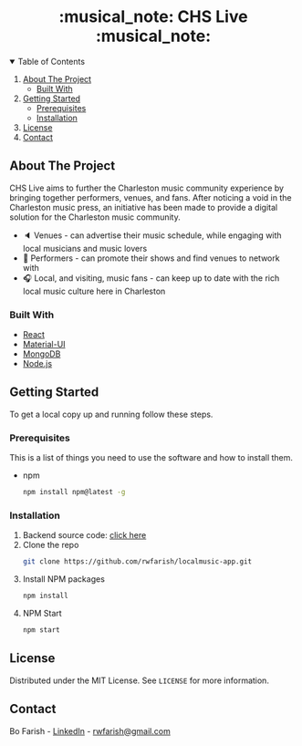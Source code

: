 <h1 align="center">:musical_note: CHS Live :musical_note:</h1> 

<!-- TABLE OF CONTENTS -->
<details open="open">
  <summary>Table of Contents</summary>
  <ol>
    <li>
      <a href="#about-the-project">About The Project</a>
      <ul>
        <li><a href="#built-with">Built With</a></li>
      </ul>
    </li>
    <li>
      <a href="#getting-started">Getting Started</a>
      <ul>
        <li><a href="#prerequisites">Prerequisites</a></li>
        <li><a href="#installation">Installation</a></li>
      </ul>
    </li>
    <li><a href="#license">License</a></li>
    <li><a href="#contact">Contact</a></li>
  </ol>
</details>

## About The Project

CHS Live aims to further the Charleston music community experience by bringing together performers, venues, and fans. After noticing a void in the Charleston music press, an initiative has been made to provide a digital solution for the Charleston music community.  

* :speaker: Venues - can advertise their music schedule, while engaging with local musicians and music lovers
* :microphone: Performers - can promote their shows and find venues to network with
* :headphones: Local, and visiting, music fans - can keep up to date with the rich local music culture here in Charleston


### Built With

* [React](https://reactjs.org/)
* [Material-UI](https://material-ui.com/)
* [MongoDB](https://docs.mongodb.com/)
* [Node.js](https://nodejs.org/en/docs/)

<!-- GETTING STARTED -->
## Getting Started

To get a local copy up and running follow these steps.

### Prerequisites

This is a list of things you need to use the software and how to install them.
* npm
  ```sh
  npm install npm@latest -g
  ```
 
 ### Installation

1. Backend source code: [click here](https://github.com/rwfarish/localmusic-app_server)
2. Clone the repo
   ```sh
   git clone https://github.com/rwfarish/localmusic-app.git
   ```
3. Install NPM packages
   ```sh
   npm install
   ```
4. NPM Start
   ```sh
   npm start
   ```
<!-- LICENSE -->
## License

Distributed under the MIT License. See `LICENSE` for more information.

<!-- CONTACT -->
## Contact

Bo Farish - [LinkedIn](https://www.linkedin.com/in/bo-farish/) - rwfarish@gmail.com


